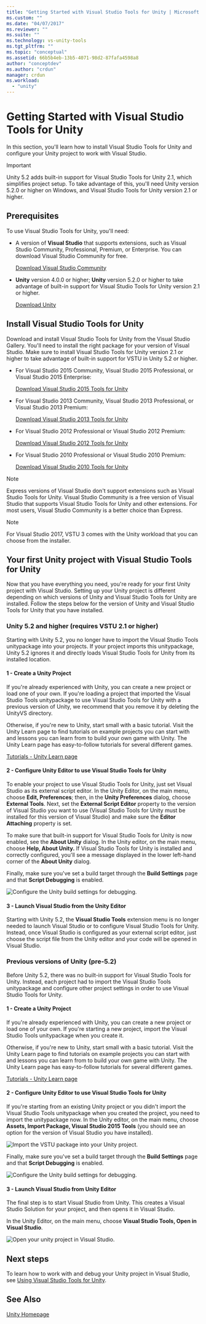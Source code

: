 ```yaml
---
title: "Getting Started with Visual Studio Tools for Unity | Microsoft Docs"
ms.custom: ""
ms.date: "04/07/2017"
ms.reviewer: ""
ms.suite: ""
ms.technology: vs-unity-tools
ms.tgt_pltfrm: ""
ms.topic: "conceptual"
ms.assetid: 66b5b4eb-13b5-4071-98d2-87fafa4598a8
author: "conceptdev"
ms.author: "crdun"
manager: crdun
ms.workload:
  - "unity"
---
```

# Getting Started with Visual Studio Tools for Unity
In this section, you'll learn how to install Visual Studio Tools for Unity and configure your Unity project to work with Visual Studio.

> [!IMPORTANT]
>  Unity 5.2 adds built-in support for Visual Studio Tools for Unity 2.1, which simplifies project setup. To take advantage of this, you'll need Unity version 5.2.0 or higher on Windows, and Visual Studio Tools for Unity version 2.1 or higher.

## Prerequisites
 To use Visual Studio Tools for Unity, you'll need:

-   A version of **Visual Studio** that supports extensions, such as Visual Studio Community, Professional, Premium, or Enterprise. You can download Visual Studio Community for free.

     [Download Visual Studio Community](http://www.visualstudio.com/downloads/download-visual-studio-vs)

-   **Unity** version 4.0.0 or higher; **Unity** version 5.2.0 or higher to take advantage of built-in support for Visual Studio Tools for Unity version 2.1 or higher.

     [Download Unity](https://unity3d.com/get-unity/download)

## Install Visual Studio Tools for Unity
 Download and install Visual Studio Tools for Unity from the Visual Studio Gallery. You'll need to install the right package for your version of Visual Studio. Make sure to install Visual Studio Tools for Unity version 2.1 or higher to take advantage of built-in support for VSTU in Unity 5.2 or higher.

-   For Visual Studio 2015 Community, Visual Studio 2015 Professional, or Visual Studio 2015 Enterprise:

     [Download Visual Studio 2015 Tools for Unity](https://visualstudiogallery.msdn.microsoft.com/8d26236e-4a64-4d64-8486-7df95156aba9)

-   For Visual Studio 2013 Community, Visual Studio 2013 Professional, or Visual Studio 2013 Premium:

     [Download Visual Studio 2013 Tools for Unity](https://visualstudiogallery.msdn.microsoft.com/20b80b8c-659b-45ef-96c1-437828fe7cf2)

-   For Visual Studio 2012 Professional or Visual Studio 2012 Premium:

     [Download Visual Studio 2012 Tools for Unity](https://visualstudiogallery.msdn.microsoft.com/7ab11d2a-f413-4ed6-b3de-ff1d05157714)

-   For Visual Studio 2010 Professional or Visual Studio 2010 Premium:

     [Download Visual Studio 2010 Tools for Unity](https://visualstudiogallery.msdn.microsoft.com/6e536faa-ce73-494a-a746-6a14753015f1)

> [!NOTE]
>  Express versions of Visual Studio don't support extensions such as Visual Studio Tools for Unity. Visual Studio Community is a free version of Visual Studio that supports Visual Studio Tools for Unity and other extensions. For most users, Visual Studio Community is a better choice than Express.

> [!NOTE]
>  For Visual Studio 2017, VSTU 3 comes with the Unity workload that you can choose from the installer.

## Your first Unity project with Visual Studio Tools for Unity
 Now that you have everything you need, you're ready for your first Unity project with Visual Studio. Setting up your Unity project is different depending on which versions of Unity and Visual Studio Tools for Unity are installed. Follow the steps below for the version of Unity and Visual Studio Tools for Unity that you have installed.

### Unity 5.2 and higher (requires VSTU 2.1 or higher)
 Starting with Unity 5.2, you no longer have to import the Visual Studio Tools unitypackage into your projects. If your project imports this unitypackage, Unity 5.2 ignores it and directly loads Visual Studio Tools for Unity from its installed location.

#### 1 - Create a Unity Project
 If you're already experienced with Unity, you can create a new project or load one of your own. If you're loading a project that imported the Visual Studio Tools unitypackage to  use Visual Studio Tools for Unity with a previous version of Unity, we recommend that you remove it by deleting the UnityVS directory.

 Otherwise, if you're new to Unity, start small with a basic tutorial. Visit the Unity Learn page to find tutorials on example projects you can start with and lessons you can learn from to build your own game with Unity. The Unity Learn page has easy-to-follow tutorials for several different games.

 [Tutorials - Unity Learn page](http://unity3d.com/learn/tutorials/modules)

#### 2 - Configure Unity Editor to use Visual Studio Tools for Unity
 To enable your project to use Visual Studio Tools for Unity, just set Visual Studio as its external script editor. In the Unity Editor, on the main menu, choose **Edit, Preferences**; then, in the **Unity Preferences** dialog, choose **External Tools**. Next, set the **External Script Editor** property to the version of Visual Studio you want to use (Visual Studio Tools for Unity must be installed for this version of Visual Studio) and make sure the **Editor Attaching** property is set.

 To make sure that built-in support for Visual Studio Tools for Unity is now enabled, see the **About Unity** dialog. In the Unity editor, on the main menu, choose **Help, About Unity.** If Visual Studio Tools for Unity is installed and correctly configured, you'll see a message displayed in the lower left-hand corner of the **About Unity** dialog.

 Finally, make sure you've set a build target through the **Build Settings** page and that **Script Debugging** is enabled.

 ![Configure the Unity build settings for debugging.](../cross-platform/media/vstu_debugging_build_settings.png "vstu_debugging_build_settings")

#### 3 - Launch Visual Studio from the Unity Editor
 Starting with Unity 5.2, the **Visual Studio Tools** extension menu is no longer needed  to launch Visual Studio or to configure Visual Studio Tools for Unity. Instead, once Visual Studio is configured as your external script editor, just choose the script file from the Unity editor and your code will be opened in Visual Studio.

### Previous versions of Unity (pre-5.2)
 Before Unity 5.2, there was no built-in support for Visual Studio Tools for Unity. Instead, each project had to import the Visual Studio Tools unitypackage and configure other project settings in order to use Visual Studio Tools for Unity.

#### 1 - Create a Unity Project
 If you're already experienced with Unity,  you can create a new project or load one of your own. If you're starting a new project, import the Visual Studio Tools unitypackage when you create it.

 Otherwise, if you're new to Unity, start small with a basic tutorial. Visit the Unity Learn page to find tutorials on example projects you can start with and lessons you can learn from to build your own game with Unity. The Unity Learn page has easy-to-follow tutorials for several different games.

 [Tutorials - Unity Learn page](http://unity3d.com/learn/tutorials/modules)

#### 2 - Configure Unity Editor to use Visual Studio Tools for Unity
 If you're starting from an existing Unity project or you didn't import the Visual Studio Tools unitypackage when you created the project, you need to import the unitypackage now. In the Unity editor, on the main menu, choose **Assets, Import Package, Visual Studio 2015 Tools** (you should see an option for the version of Visual Studio you have installed).

 ![Import the VSTU package into your Unity project.](../cross-platform/media/vstu_configure_unity_import_vstu.png "vstu_configure_unity_import_vstu")

 Finally, make sure you've set a build target through the **Build Settings** page and that **Script Debugging** is enabled.

 ![Configure the Unity build settings for debugging.](../cross-platform/media/vstu_debugging_build_settings.png "vstu_debugging_build_settings")

#### 3 - Launch Visual Studio from Unity Editor
 The final step is to start Visual Studio from Unity. This creates a Visual Studio Solution for your project, and then opens it in Visual Studio.

 In the Unity Editor, on the main menu, choose **Visual Studio Tools, Open in Visual Studio**.

 ![Open your unity project in Visual Studio.](../cross-platform/media/vstu_configure_open_in_visual_studio.png "vstu_configure_open_in_visual_studio")

## Next steps

 To learn how to work with and debug your Unity project in Visual Studio, see [Using Visual Studio Tools for Unity](../cross-platform/using-visual-studio-tools-for-unity.md).

## See Also
 [Unity Homepage](http://unity3d.com)
